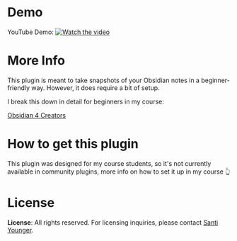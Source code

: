 # Demo

YouTube Demo:
[![Watch the video](https://img.youtube.com/vi/uaqf2K5ncUc/maxresdefault.jpg)](https://youtu.be/uaqf2K5ncUc)

# More Info

This plugin is meant to take snapshots of your Obsidian notes in a beginner-friendly way. However, it does require a bit of setup.

I break this down in detail for beginners in my course:

[Obsidian 4 Creators](https://santiyounger.com/ob4c)

# How to get this plugin

This plugin was designed for my course students, so it's not currently available in community plugins, more info on how to set it up in my course 👆

# License
**License**: All rights reserved. For licensing inquiries, please contact [Santi Younger](https://santiyounger.com/contact).






